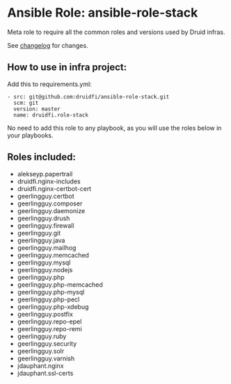 # Ansible Role: ansible-role-stack

Meta role to require all the common roles and versions used by Druid infras.

See [changelog](CHANGELOG.md) for changes.

## How to use in infra project:

Add this to requirements.yml:

```
- src: git@github.com:druidfi/ansible-role-stack.git
  scm: git
  version: master
  name: druidfi.role-stack
```

No need to add this role to any playbook, as you will use the roles below in your playbooks.

## Roles included:

- alekseyp.papertrail
- druidfi.nginx-includes
- druidfi.nginx-certbot-cert
- geerlingguy.certbot
- geerlingguy.composer
- geerlingguy.daemonize
- geerlingguy.drush
- geerlingguy.firewall
- geerlingguy.git
- geerlingguy.java
- geerlingguy.mailhog
- geerlingguy.memcached
- geerlingguy.mysql
- geerlingguy.nodejs
- geerlingguy.php
- geerlingguy.php-memcached
- geerlingguy.php-mysql
- geerlingguy.php-pecl
- geerlingguy.php-xdebug
- geerlingguy.postfix
- geerlingguy.repo-epel
- geerlingguy.repo-remi
- geerlingguy.ruby
- geerlingguy.security
- geerlingguy.solr
- geerlingguy.varnish
- jdauphant.nginx
- jdauphant.ssl-certs

